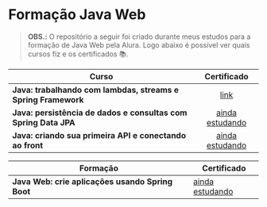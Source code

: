 <html>

<h1> Formação Java Web </h1>

> <b>OBS.:</b> O repositório a seguir foi criado durante meus estudos para a formação de Java Web pela Alura. Logo abaixo é possível ver quais cursos fiz e os certificados 📚.

| Curso                                                                      | Certificado                                                                                                                                               |
| -------------------------------------------------------------------------- | ----------------------------------------------------------------------------------------------------------------------------------------------------------- |
| <b>Java: trabalhando com lambdas, streams e Spring Framework </b>                           | <center><a href="https://cursos.alura.com.br/certificate/joaovictorlisboaporcel/java-trabalhando-lambdas-streams-spring-framework">link</a></center>  |
| <b>Java: persistência de dados e consultas com Spring Data JPA</b>                 | <center><a href="">ainda estudando</a></center>                           |
| <b>Java: criando sua primeira API e conectando ao front</b>                 | <center><a href="">ainda estudando</a></center>                           |

| Formação                                                                    | Certificado                                                                                                                                             |
| -------------------------------------------------------------------------- | ----------------------------------------------------------------------------------------------------------------------------------------------------------- |
| <b>Java Web: crie aplicações usando Spring Boot</b> | <a href="">ainda estudando</a>                                                  |

</html>

